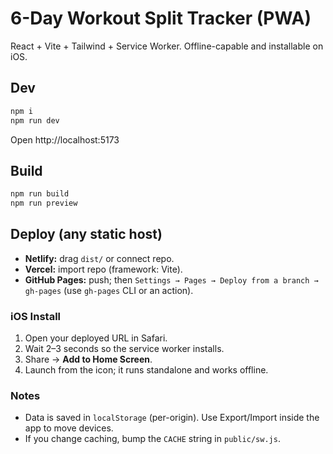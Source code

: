 # 6-Day Workout Split Tracker (PWA)

React + Vite + Tailwind + Service Worker. Offline-capable and installable on iOS.

## Dev
```bash
npm i
npm run dev
```
Open http://localhost:5173

## Build
```bash
npm run build
npm run preview
```

## Deploy (any static host)
- **Netlify:** drag `dist/` or connect repo.
- **Vercel:** import repo (framework: Vite).
- **GitHub Pages:** push; then `Settings → Pages → Deploy from a branch → gh-pages` (use `gh-pages` CLI or an action).

### iOS Install
1. Open your deployed URL in Safari.
2. Wait 2–3 seconds so the service worker installs.
3. Share → **Add to Home Screen**.
4. Launch from the icon; it runs standalone and works offline.

### Notes
- Data is saved in `localStorage` (per-origin). Use Export/Import inside the app to move devices.
- If you change caching, bump the `CACHE` string in `public/sw.js`.
